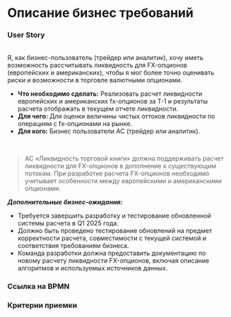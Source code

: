 
<h1>Описание бизнес требований</h1>

<h3>User Story</h3>
<br>Я, как бизнес-пользователь (трейдер или аналитик), хочу иметь возможность рассчитывать ликвидность для FX-опционов (европейских и американских), чтобы я мог более точно оценивать риски и возможности в торговле валютными опционами.</br>

- **Что необходимо сделать:** Реализовать расчет ликвидности европейских и американских fx-опционов за T-1 и результаты расчета отображать в текущем отчете ликвидности.
- **Для чего:** Для оценки величины чистых оттоков ликвидности по операциям с fx-опционами на рынке.
- **Для кого:** Бизнес пользователи АС (трейдер или аналитик).
</br>

> АС «Ликвидность торговой книги» должна поддерживать расчет ликвидности для FX-опционов в дополнение к существующим потокам. При разработке расчета FX-опционов необходимо учитывает особенности между европейскими и американскими опционами.

***Дополнительные бизнес-ожидания:***
- Требуется завершить разработку и тестирование обновленной системы расчета в Q1 2025 года.
- Должно быть проведено тестирование обновлений на предмет корректности расчета, совместимости с текущей системой и соответствия требованиям бизнеса.
- Команда разработки должна предоставить документацию по новому расчету ликвидности FX-опционов, включая описание алгоритмов и используемых источников данных.


<h3> Ссылка на BPMN</h3>


<h3> Критерии приемки</h3>
